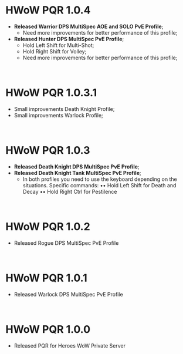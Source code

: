 # HWoW PQR 1.0.4
+ **Released Warrior DPS MultiSpec AOE and SOLO PvE Profile**;
  + Need more improvements for better performance of this profile;
+ **Released Hunter DPS MultiSpec PvE Profile**;
  + Hold Left Shift for Multi-Shot;
  + Hold Right Shift for Volley;
  + Need more improvements for better performance of this profile;
<br>

# HWoW PQR 1.0.3.1
+ Small improvements Death Knight Profile;
+ Small improvements Warlock Profile;
<br>

# HWoW PQR 1.0.3
+ **Released Death Knight DPS MultiSpec PvE Profile**;
+ **Released Death Knight Tank MultiSpec PvE Profile**;
  + In both profiles you need to use the keyboard depending on the situations.
Specific commands:
•• Hold Left Shift for Death and Decay
•• Hold Right Ctrl for Pestilence
<br>

# HWoW PQR 1.0.2
- Released Rogue DPS MultiSpec PvE Profile
<br>

# HWoW PQR 1.0.1
- Released Warlock DPS MultiSpec PvE Profile
<br>

# HWoW PQR 1.0.0
- Released PQR for Heroes WoW Private Server
